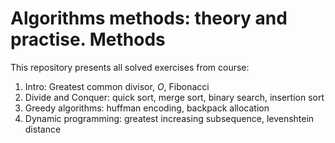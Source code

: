 # Algorithms methods: theory and practise. Methods

This repository presents all solved exercises from course:

1. Intro: Greatest common divisor, _O_, Fibonacci
2. Divide and Conquer: quick sort, merge sort, binary search, insertion sort
3. Greedy algorithms: huffman encoding, backpack allocation
4. Dynamic programming: greatest increasing subsequence, levenshtein distance